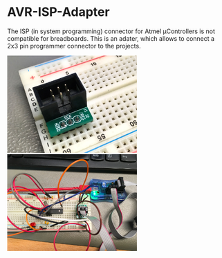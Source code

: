# AVR-ISP-Adapter
The ISP (in system programming) connector for Atmel µControllers is not compatible for breadboards. This is an adater, which allows to connect a 2x3 pin programmer connector to the projects.

<img src="https://github.com/svenpetersen1965/AVR-ISP-Adapter/blob/main/Rev.%200/Pictures/6356_-_AVR-ISP-in_bread_board.jpg" width="300" alt="AVR-ISP Adapter on a breadboard">

<img src="https://github.com/svenpetersen1965/AVR-ISP-Adapter/blob/main/Rev.%200/Pictures/6351_-_very_basic_arduino_uno.JPG" width="300" alt="ATmega328P circuit as a minimum Arduino Uno">
